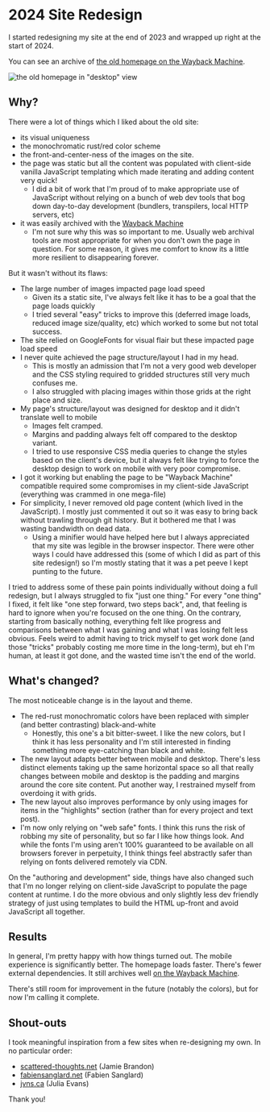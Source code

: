 # 2024 Site Redesign

I started redesigning my site at the end of 2023 and wrapped up right at the start of 2024.

You can see an archive of [the old homepage on the Wayback Machine](https://web.archive.org/web/20231221220921/https://www.scottnm.com/).

![the old homepage in "desktop" view](scottnm_old_site_screenshot.avif)

## Why?

There were a lot of things which I liked about the old site:

* its visual uniqueness
* the monochromatic rust/red color scheme 
* the front-and-center-ness of the images on the site. 
* the page was static but all the content was populated with client-side vanilla JavaScript templating which made iterating and adding content very quick!
    * I did a bit of work that I'm proud of to make appropriate use of JavaScript without relying on a bunch of web dev tools that bog down day-to-day development (bundlers, transpilers, local HTTP servers, etc)
* it was easily archived with the [Wayback Machine](https://web.archive.org/)
    * I'm not sure why this was so important to me. Usually web archival tools are most appropriate for when you don't own the page in question. For some reason, it gives me comfort to know its a little more resilient to disappearing forever.

But it wasn't without its flaws:

* The large number of images impacted page load speed
    * Given its a static site, I've always felt like it has to be a goal that the page loads quickly
    * I tried several "easy" tricks to improve this (deferred image loads, reduced image size/quality, etc) which worked to some but not total success.
* The site relied on GoogleFonts for visual flair but these impacted page load speed
* I never quite achieved the page structure/layout I had in my head.
    * This is mostly an admission that I'm not a very good web developer and the CSS styling required to gridded structures still very much confuses me.
    * I also struggled with placing images within those grids at the right place and size.
* My page's structure/layout was designed for desktop and it didn't translate well to mobile
    * Images felt cramped.
    * Margins and padding always felt off compared to the desktop variant.
    * I tried to use responsive CSS media queries to change the styles based on the client's device, but it always felt like trying to force the desktop design to work on mobile with very poor compromise.
* I got it working but enabling the page to be "Wayback Machine" compatible required some compromises in my client-side JavaScript (everything was crammed in one mega-file)
* For simplicity, I never removed old page content (which lived in the JavaScript). I mostly just commented it out so it was easy to bring back without trawling through git history. But it bothered me that I was wasting bandwidth on dead data.
    * Using a minifier would have helped here but I always appreciated that my site was legible in the browser inspector. There were other ways I could have addressed this (some of which I did as part of this site redesign!) so I'm mostly stating that it was a pet peeve I kept punting to the future.

I tried to address some of these pain points individually without doing a full redesign, but I always struggled to fix "just one thing." For every "one thing" I fixed, it felt like "one step forward, two steps back", and, that feeling is hard to ignore when you're focused on the one thing. On the contrary, starting from basically nothing, everything felt like progress and comparisons between what I was gaining and what I was losing felt less obvious. Feels weird to admit having to trick myself to get work done (and those "tricks" probably costing me more time in the long-term), but eh I'm human, at least it got done, and the wasted time isn't the end of the world.

## What's changed?

The most noticeable change is in the layout and theme.

* The red-rust monochromatic colors have been replaced with simpler (and better contrasting) black-and-white
    * Honestly, this one's a bit bitter-sweet. I like the new colors, but I think it has less personality and I'm still interested in finding something more eye-catching than black and white. 
* The new layout adapts better between mobile and desktop. There's less distinct elements taking up the same horizontal space so all that really changes between mobile and desktop is the padding and margins around the core site content. Put another way, I restrained myself from overdoing it with grids.
* The new layout also improves performance by only using images for items in the "highlights" section (rather than for every project and text post).
* I'm now only relying on "web safe" fonts. I think this runs the risk of robbing my site of personality, but so far I like how things look. And while the fonts I'm using aren't 100% guaranteed to be available on all browsers forever in perpetuity, I think things feel abstractly safer than relying on fonts delivered remotely via CDN.

On the "authoring and development" side, things have also changed such that I'm no longer relying on client-side JavaScript to populate the page content at runtime. I do the more obvious and only slightly less dev friendly strategy of just using templates to build the HTML up-front and avoid JavaScript all together.

## Results

In general, I'm pretty happy with how things turned out. The mobile experience is significantly better. The homepage loads faster. There's fewer external dependencies. It still archives well [on the Wayback Machine](http://web.archive.org/web/20240113192350/https://www.scottnm.com/).

There's still room for improvement in the future (notably the colors), but for now I'm calling it complete.

## Shout-outs

I took meaningful inspiration from a few sites when re-designing my own. In no particular order:

* [scattered-thoughts.net](https://www.scattered-thoughts.net/) (Jamie Brandon)
* [fabiensanglard.net](https://fabiensanglard.net/) (Fabien Sanglard)
* [jvns.ca](https://jvns.ca/) (Julia Evans)

Thank you!
